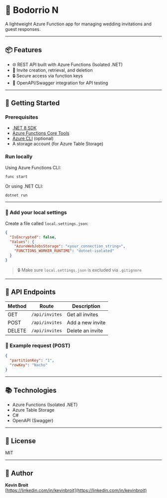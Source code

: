 # 💒 Bodorrio N

A lightweight Azure Function app for managing wedding invitations and guest responses.

---

## 📦 Features

- 🌐 REST API built with Azure Functions (Isolated .NET)
- 📄 Invite creation, retrieval, and deletion
- 🔒 Secure access via function keys
- 🧪 OpenAPI/Swagger integration for API testing

---

## 🚀 Getting Started

### Prerequisites

- [.NET 8 SDK](https://dotnet.microsoft.com/en-us/download)
- [Azure Functions Core Tools](https://learn.microsoft.com/en-us/azure/azure-functions/functions-run-local)
- [Azure CLI](https://learn.microsoft.com/en-us/cli/azure/install-azure-cli) (optional)
- A storage account (for Azure Table Storage)

### Run locally

Using Azure Functions CLI:

```bash
func start
```

Or using .NET CLI:

```bash
dotnet run
```

---

### 🔐 Add your local settings

Create a file called `local.settings.json`:

```json
{
  "IsEncrypted": false,
  "Values": {
    "AzureWebJobsStorage": "<your_connection_string>",
    "FUNCTIONS_WORKER_RUNTIME": "dotnet-isolated"
  }
}
```

> 🔒 Make sure `local.settings.json` is excluded via `.gitignore`

---

## 🧪 API Endpoints

| Method | Route         | Description        |
|--------|---------------|--------------------|
| GET    | `/api/invites` | Get all invites    |
| POST   | `/api/invites` | Add a new invite   |
| DELETE | `/api/invites` | Delete an invite   |

### 📝 Example request (POST)

```json
{
  "partitionKey": "1",
  "rowKey": "Nacho"
}
```

---

## 📚 Technologies

- Azure Functions (Isolated .NET)
- Azure Table Storage
- C#
- OpenAPI (Swagger)

---

## 📄 License

MIT

---

## 👤 Author

**Kevin Broit**  
[https://linkedin.com/in/kevinbroit](https://linkedin.com/in/kevinbroit)
